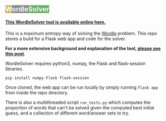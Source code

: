 ## <span style="color:white"><span style="background-color:#c9b458">W</span><span style="background-color:#86888a;">ordle</span><span style="background-color:#6aaa64">Solver</span><span style="background-color:#86888a;"></span></span>

#### [This WordleSolver tool is available online here.](https://wordle-solver.herokuapp.com/)

This is a maximum entropy way of solving the [Wordle](https://www.powerlanguage.co.uk/wordle/) problem.
This repo stores a build for a Flask web app and code for the solver.

**For a more extensive background and explanation of the tool, [please see this post](https://jluebeck.github.io/posts/WordleSolver)**.

WordleSolver requires python3, numpy, the Flask and flask-session libraries. 

`pip install numpy Flask flask-session`

Once cloned, the web app can be run locally by simply running `flask app` from inside the repo directory.

There is also a multithreaded script `run_tests.py` which computes the proportion of words that can't be solved given 
the computed best initial guess, and  a collection of  different word/answer sets to try.





